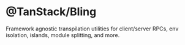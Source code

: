 # @TanStack/Bling

Framework agnostic transpilation utilities for client/server RPCs, env isolation, islands, module splitting, and more.

<!-- Use the force, Luke! -- Obi Wan Kenobi -->
